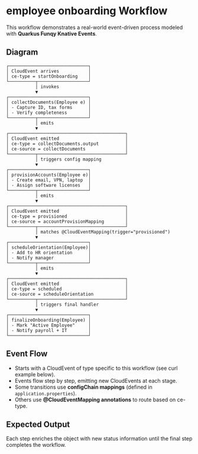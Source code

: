 # employee onboarding Workflow

This workflow demonstrates a real-world event-driven process modeled with **Quarkus Funqy Knative Events**.

## Diagram
```
┌──────────────────────────────┐
│ CloudEvent arrives           │
│ ce-type = startOnboarding    │
└──────────┬───────────────────┘
           │ invokes
           ▼
┌──────────────────────────────┐
│ collectDocuments(Employee e) │
│ - Capture ID, tax forms      │
│ - Verify completeness        │
└──────────┬───────────────────┘
           │ emits
           ▼
┌────────────────────────────────────────────┐
│ CloudEvent emitted                         │
│ ce-type = collectDocuments.output          │
│ ce-source = collectDocuments               │
└──────────┬─────────────────────────────────┘
           │ triggers config mapping
           ▼
┌──────────────────────────────┐
│ provisionAccounts(Employee e)│
│ - Create email, VPN, laptop  │
│ - Assign software licenses   │
└──────────┬───────────────────┘
           │ emits
           ▼
┌────────────────────────────────────────────┐
│ CloudEvent emitted                         │
│ ce-type = provisioned                      │
│ ce-source = accountProvisionMapping        │
└──────────┬─────────────────────────────────┘
           │ matches @CloudEventMapping(trigger="provisioned")
           ▼
┌──────────────────────────────┐
│ scheduleOrientation(Employee)│
│ - Add to HR orientation      │
│ - Notify manager             │
└──────────┬───────────────────┘
           │ emits
           ▼
┌────────────────────────────────────────────┐
│ CloudEvent emitted                         │
│ ce-type = scheduled                        │
│ ce-source = scheduleOrientation            │
└──────────┬─────────────────────────────────┘
           │ triggers final handler
           ▼
┌──────────────────────────────┐
│ finalizeOnboarding(Employee) │
│ - Mark "Active Employee"     │
│ - Notify payroll + IT        │
└──────────────────────────────┘
```

## Event Flow
- Starts with a CloudEvent of type specific to this workflow (see curl example below).
- Events flow step by step, emitting new CloudEvents at each stage.
- Some transitions use **configChain mappings** (defined in `application.properties`).
- Others use **@CloudEventMapping annotations** to route based on ce-type.

## Expected Output
Each step enriches the object with new status information until the final step completes the workflow.
